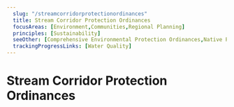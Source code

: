 ```yaml
---
  slug: "/streamcorridorprotectionordinances"
  title: Stream Corridor Protection Ordinances
  focusAreas: [Environment,Communities,Regional Planning]
  principles: [Sustainability]
  seeOther: [Comprehensive Environmental Protection Ordinances,Native Plantings]
  trackingProgressLinks: [Water Quality]
---
```

# Stream Corridor Protection Ordinances